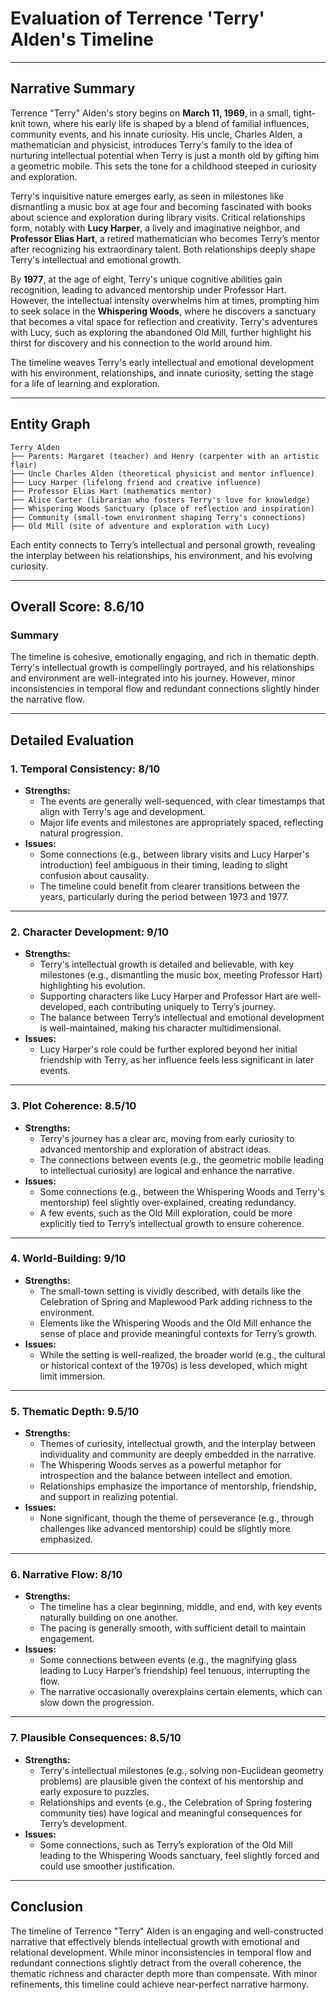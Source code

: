 # Evaluation of Terrence 'Terry' Alden's Timeline

---

## Narrative Summary

Terrence "Terry" Alden's story begins on **March 11, 1969**, in a small, tight-knit town, where his early life is shaped by a blend of familial influences, community events, and his innate curiosity. His uncle, Charles Alden, a mathematician and physicist, introduces Terry's family to the idea of nurturing intellectual potential when Terry is just a month old by gifting him a geometric mobile. This sets the tone for a childhood steeped in curiosity and exploration.

Terry's inquisitive nature emerges early, as seen in milestones like dismantling a music box at age four and becoming fascinated with books about science and exploration during library visits. Critical relationships form, notably with **Lucy Harper**, a lively and imaginative neighbor, and **Professor Elias Hart**, a retired mathematician who becomes Terry’s mentor after recognizing his extraordinary talent. Both relationships deeply shape Terry's intellectual and emotional growth.

By **1977**, at the age of eight, Terry's unique cognitive abilities gain recognition, leading to advanced mentorship under Professor Hart. However, the intellectual intensity overwhelms him at times, prompting him to seek solace in the **Whispering Woods**, where he discovers a sanctuary that becomes a vital space for reflection and creativity. Terry's adventures with Lucy, such as exploring the abandoned Old Mill, further highlight his thirst for discovery and his connection to the world around him.

The timeline weaves Terry's early intellectual and emotional development with his environment, relationships, and innate curiosity, setting the stage for a life of learning and exploration.

---

## Entity Graph

```plaintext
Terry Alden
├── Parents: Margaret (teacher) and Henry (carpenter with an artistic flair)
├── Uncle Charles Alden (theoretical physicist and mentor influence)
├── Lucy Harper (lifelong friend and creative influence)
├── Professor Elias Hart (mathematics mentor)
├── Alice Carter (librarian who fosters Terry's love for knowledge)
├── Whispering Woods Sanctuary (place of reflection and inspiration)
├── Community (small-town environment shaping Terry's connections)
├── Old Mill (site of adventure and exploration with Lucy)
```

Each entity connects to Terry’s intellectual and personal growth, revealing the interplay between his relationships, his environment, and his evolving curiosity.

---

## Overall Score: **8.6/10**

### Summary
The timeline is cohesive, emotionally engaging, and rich in thematic depth. Terry's intellectual growth is compellingly portrayed, and his relationships and environment are well-integrated into his journey. However, minor inconsistencies in temporal flow and redundant connections slightly hinder the narrative flow.

---

## Detailed Evaluation

### 1. Temporal Consistency: **8/10**
- **Strengths:**
  - The events are generally well-sequenced, with clear timestamps that align with Terry's age and development.
  - Major life events and milestones are appropriately spaced, reflecting natural progression.
- **Issues:**
  - Some connections (e.g., between library visits and Lucy Harper's introduction) feel ambiguous in their timing, leading to slight confusion about causality.
  - The timeline could benefit from clearer transitions between the years, particularly during the period between 1973 and 1977.

---

### 2. Character Development: **9/10**
- **Strengths:**
  - Terry's intellectual growth is detailed and believable, with key milestones (e.g., dismantling the music box, meeting Professor Hart) highlighting his evolution.
  - Supporting characters like Lucy Harper and Professor Hart are well-developed, each contributing uniquely to Terry’s journey.
  - The balance between Terry’s intellectual and emotional development is well-maintained, making his character multidimensional.
- **Issues:**
  - Lucy Harper's role could be further explored beyond her initial friendship with Terry, as her influence feels less significant in later events.

---

### 3. Plot Coherence: **8.5/10**
- **Strengths:**
  - Terry's journey has a clear arc, moving from early curiosity to advanced mentorship and exploration of abstract ideas.
  - The connections between events (e.g., the geometric mobile leading to intellectual curiosity) are logical and enhance the narrative.
- **Issues:**
  - Some connections (e.g., between the Whispering Woods and Terry's mentorship) feel slightly over-explained, creating redundancy.
  - A few events, such as the Old Mill exploration, could be more explicitly tied to Terry’s intellectual growth to ensure coherence.

---

### 4. World-Building: **9/10**
- **Strengths:**
  - The small-town setting is vividly described, with details like the Celebration of Spring and Maplewood Park adding richness to the environment.
  - Elements like the Whispering Woods and the Old Mill enhance the sense of place and provide meaningful contexts for Terry’s growth.
- **Issues:**
  - While the setting is well-realized, the broader world (e.g., the cultural or historical context of the 1970s) is less developed, which might limit immersion.

---

### 5. Thematic Depth: **9.5/10**
- **Strengths:**
  - Themes of curiosity, intellectual growth, and the interplay between individuality and community are deeply embedded in the narrative.
  - The Whispering Woods serves as a powerful metaphor for introspection and the balance between intellect and emotion.
  - Relationships emphasize the importance of mentorship, friendship, and support in realizing potential.
- **Issues:**
  - None significant, though the theme of perseverance (e.g., through challenges like advanced mentorship) could be slightly more emphasized.

---

### 6. Narrative Flow: **8/10**
- **Strengths:**
  - The timeline has a clear beginning, middle, and end, with key events naturally building on one another.
  - The pacing is generally smooth, with sufficient detail to maintain engagement.
- **Issues:**
  - Some connections between events (e.g., the magnifying glass leading to Lucy Harper’s friendship) feel tenuous, interrupting the flow.
  - The narrative occasionally overexplains certain elements, which can slow down the progression.

---

### 7. Plausible Consequences: **8.5/10**
- **Strengths:**
  - Terry's intellectual milestones (e.g., solving non-Euclidean geometry problems) are plausible given the context of his mentorship and early exposure to puzzles.
  - Relationships and events (e.g., the Celebration of Spring fostering community ties) have logical and meaningful consequences for Terry’s development.
- **Issues:**
  - Some connections, such as Terry’s exploration of the Old Mill leading to the Whispering Woods sanctuary, feel slightly forced and could use smoother justification.

---

## Conclusion

The timeline of Terrence "Terry" Alden is an engaging and well-constructed narrative that effectively blends intellectual growth with emotional and relational development. While minor inconsistencies in temporal flow and redundant connections slightly detract from the overall coherence, the thematic richness and character depth more than compensate. With minor refinements, this timeline could achieve near-perfect narrative harmony.